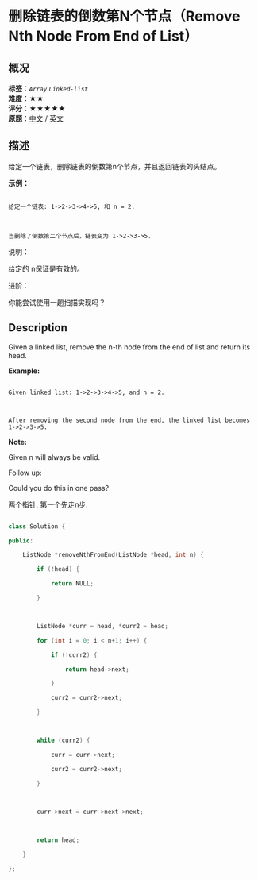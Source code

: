 # 删除链表的倒数第N个节点（Remove Nth Node From End of List）
## 概况
**标签**：*`Array`*  *`Linked-list`*<br>
**难度**：★★<br>
**评分**：★★★★★<br>
**原题**：[中文](https://leetcode-cn.com/problems/remove-nth-node-from-end-of-list) / [英文](https://leetcode.com/problems/remove-nth-node-from-end-of-list)
## 描述

给定一个链表，删除链表的倒数第n个节点，并且返回链表的头结点。



**示例：**

```

给定一个链表: 1->2->3->4->5, 和 n = 2.



当删除了倒数第二个节点后，链表变为 1->2->3->5.

```





说明：



给定的 n保证是有效的。



进阶：



你能尝试使用一趟扫描实现吗？



## Description

Given a linked list, remove the n-th node from the end of list and return its head.



**Example:**

```

Given linked list: 1->2->3->4->5, and n = 2.



After removing the second node from the end, the linked list becomes 1->2->3->5.

```

**Note:**





Given n will always be valid.



Follow up:



Could you do this in one pass?





两个指针, 第一个先走n步.

```c++

class Solution {

public:

    ListNode *removeNthFromEnd(ListNode *head, int n) {

    	if (!head) {

    		return NULL;

    	}



    	ListNode *curr = head, *curr2 = head;

    	for (int i = 0; i < n+1; i++) {

    		if (!curr2) {

    			return head->next;

    		}

    		curr2 = curr2->next;

    	}



    	while (curr2) {

    		curr = curr->next;

    		curr2 = curr2->next;

    	}

        

    	curr->next = curr->next->next;



    	return head;

    }

};



```